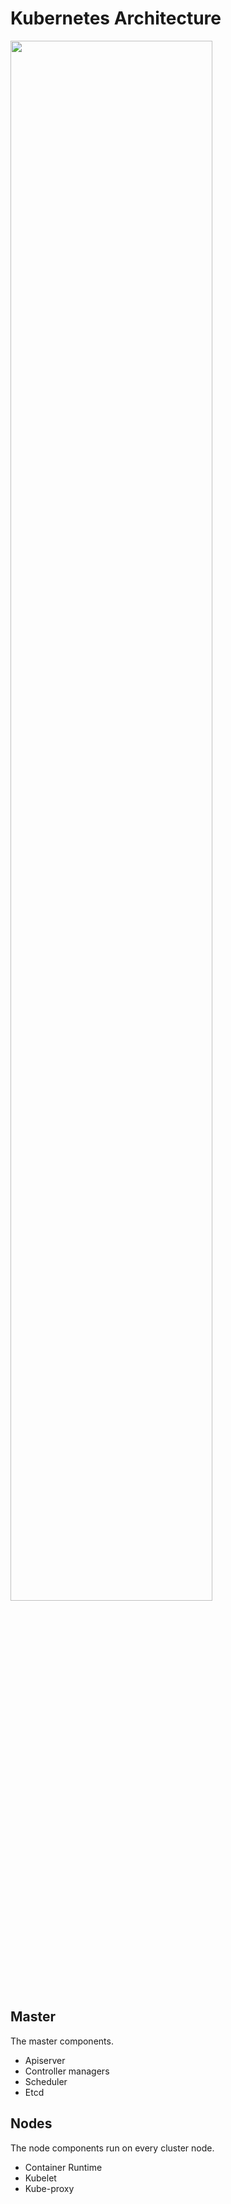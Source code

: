 # Kubernetes Architecture
<image src="Kubernetes Components.jpg" width=80% >

## Master
The master components.  
- Apiserver
- Controller managers
- Scheduler
- Etcd






## Nodes
The node components run on every cluster node. 
- Container Runtime
- Kubelet
- Kube-proxy

